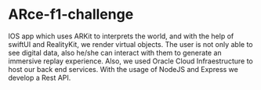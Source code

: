 # ARce-f1-challenge

IOS app which uses ARKit to interprets the world, and with the help of swiftUI and RealityKit, we render virtual objects.
The user is not only able to see digital data, also he/she can interact with them to generate an immersive replay experience.
Also, we used Oracle Cloud Infraestructure to host our back end services. With the usage of NodeJS and Express we develop a Rest API.
